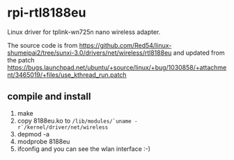 # rpi-rtl8188eu

Linux driver for tplink-wn725n nano wireless adapter.

The source code is from https://github.com/Red54/linux-shumeipai2/tree/sunxi-3.0/drivers/net/wireless/rtl8188eu and updated from the patch https://bugs.launchpad.net/ubuntu/+source/linux/+bug/1030858/+attachment/3465019/+files/use_kthread_run.patch

## compile and install

1. make
2. copy 8188eu.ko to ``/lib/modules/`uname -r`/kernel/driver/net/wireless``
3. depmod -a
4. modprobe 8188eu
5. ifconfig and you can see the wlan interface :-)